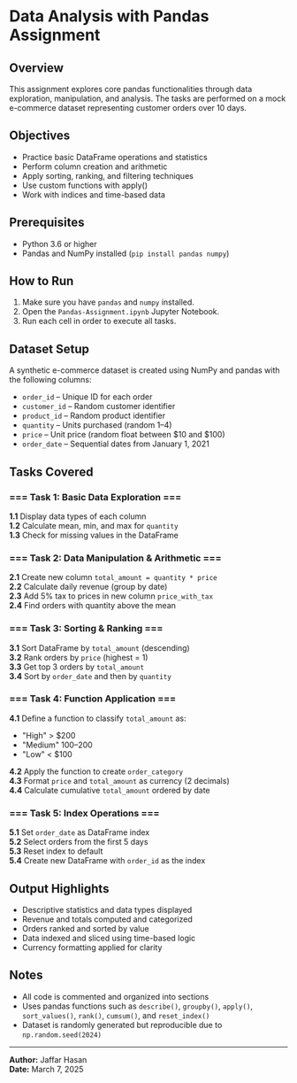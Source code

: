 # Data Analysis with Pandas Assignment

## Overview

This assignment explores core pandas functionalities through data exploration, manipulation, and analysis. The tasks are performed on a mock e-commerce dataset representing customer orders over 10 days.

## Objectives

- Practice basic DataFrame operations and statistics
- Perform column creation and arithmetic
- Apply sorting, ranking, and filtering techniques
- Use custom functions with apply()
- Work with indices and time-based data

## Prerequisites

- Python 3.6 or higher
- Pandas and NumPy installed (`pip install pandas numpy`)

## How to Run

1. Make sure you have `pandas` and `numpy` installed.
2. Open the `Pandas-Assignment.ipynb` Jupyter Notebook.
3. Run each cell in order to execute all tasks.

## Dataset Setup

A synthetic e-commerce dataset is created using NumPy and pandas with the following columns:

- `order_id` – Unique ID for each order  
- `customer_id` – Random customer identifier  
- `product_id` – Random product identifier  
- `quantity` – Units purchased (random 1–4)  
- `price` – Unit price (random float between $10 and $100)  
- `order_date` – Sequential dates from January 1, 2021  

## Tasks Covered

### === Task 1: Basic Data Exploration ===

**1.1** Display data types of each column  
**1.2** Calculate mean, min, and max for `quantity`  
**1.3** Check for missing values in the DataFrame

### === Task 2: Data Manipulation & Arithmetic ===

**2.1** Create new column `total_amount = quantity * price`  
**2.2** Calculate daily revenue (group by date)  
**2.3** Add 5% tax to prices in new column `price_with_tax`  
**2.4** Find orders with quantity above the mean

### === Task 3: Sorting & Ranking ===

**3.1** Sort DataFrame by `total_amount` (descending)  
**3.2** Rank orders by `price` (highest = 1)  
**3.3** Get top 3 orders by `total_amount`  
**3.4** Sort by `order_date` and then by `quantity`

### === Task 4: Function Application ===

**4.1** Define a function to classify `total_amount` as:  
- "High" > $200  
- "Medium" $100–$200  
- "Low" < $100  

**4.2** Apply the function to create `order_category`  
**4.3** Format `price` and `total_amount` as currency (2 decimals)  
**4.4** Calculate cumulative `total_amount` ordered by date

### === Task 5: Index Operations ===

**5.1** Set `order_date` as DataFrame index  
**5.2** Select orders from the first 5 days  
**5.3** Reset index to default  
**5.4** Create new DataFrame with `order_id` as the index

## Output Highlights

- Descriptive statistics and data types displayed  
- Revenue and totals computed and categorized  
- Orders ranked and sorted by value  
- Data indexed and sliced using time-based logic  
- Currency formatting applied for clarity

## Notes

- All code is commented and organized into sections  
- Uses pandas functions such as `describe()`, `groupby()`, `apply()`, `sort_values()`, `rank()`, `cumsum()`, and `reset_index()`  
- Dataset is randomly generated but reproducible due to `np.random.seed(2024)`

---

**Author:** Jaffar Hasan  
**Date:** March 7, 2025
